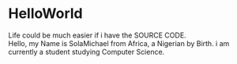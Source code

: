 # HelloWorld
Life could be much easier if i have the SOURCE CODE.  
Hello, my Name is SolaMichael from Africa, a Nigerian by Birth. i am currently a student studying Computer Science.
